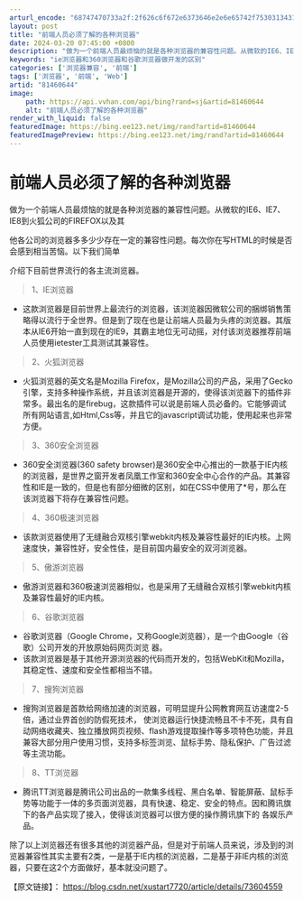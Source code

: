 ```yaml
---
arturl_encode: "68747470733a2f:2f626c6f672e6373646e2e6e65742f75303134313739303239:2f61727469636c652f64657461696c732f3831343630363434"
layout: post
title: "前端人员必须了解的各种浏览器"
date: 2024-03-20 07:45:00 +0800
description: "做为一个前端人员最烦恼的就是各种浏览器的兼容性问题。从微软的IE6、IE7、IE8到火狐公司的FIR"
keywords: "ie浏览器和360浏览器和谷歌浏览器做开发的区别"
categories: ['浏览器兼容', '前端']
tags: ['浏览器', '前端', 'Web']
artid: "81460644"
image:
    path: https://api.vvhan.com/api/bing?rand=sj&artid=81460644
    alt: "前端人员必须了解的各种浏览器"
render_with_liquid: false
featuredImage: https://bing.ee123.net/img/rand?artid=81460644
featuredImagePreview: https://bing.ee123.net/img/rand?artid=81460644
---
```


# 前端人员必须了解的各种浏览器

做为一个前端人员最烦恼的就是各种浏览器的兼容性问题。从微软的IE6、IE7、IE8到火狐公司的FIREFOX以及其

他各公司的浏览器多多少少存在一定的兼容性问题。每次你在写HTML的时候是否会感到相当苦恼。以下我们简单

介绍下目前世界流行的各主流浏览器。

> 1、IE浏览器

* 这款浏览器是目前世界上最流行的浏览器，该浏览器因微软公司的捆绑销售策略得以流行于全世界。但是到了现在也是让前端人员最为头疼的浏览器。其版本从IE6开始一直到现在的IE9，其霸主地位无可动摇，对付该浏览器推荐前端人员使用ietester工具测试其兼容性。

> 2、火狐浏览器

* 火狐浏览器的英文名是Mozilla Firefox，是Mozilla公司的产品，采用了Gecko引擎，支持多种操作系统，并且该浏览器是开源的，使得该浏览器下的插件非常多。最出名的是firebug，这款插件可以说是前端人员必备的。它能够调试所有网站语言,如Html,Css等，并且它的javascript调试功能，使用起来也非常方便。

> 3、360安全浏览器

* 360安全浏览器(360 safety browser)是360安全中心推出的一款基于IE内核的浏览器，是世界之窗开发者凤凰工作室和360安全中心合作的产品。其兼容性和IE是一致的，但是也有部分细微的区别，如在CSS中使用了\*号，那么在该浏览器下将存在兼容性问题。

> 4、360极速浏览器

* 该款浏览器使用了无缝融合双核引擎webkit内核及兼容性最好的IE内核。上网速度快，兼容性好，安全性佳，是目前国内最安全的双河浏览器。

> 5、傲游浏览器

* 傲游浏览器和360极速浏览器相似，也是采用了无缝融合双核引擎webkit内核及兼容性最好的IE内核。

> 6、谷歌浏览器

* 谷歌浏览器（Google Chrome，又称Google浏览器），是一个由Google（谷歌）公司开发的开放原始码网页浏览 器。
* 该款浏览器是基于其他开源浏览器的代码而开发的，包括WebKit和Mozilla，其稳定性、速度和安全性都相当不错。

> 7、搜狗浏览器

* 搜狗浏览器是首款给网络加速的浏览器，可明显提升公网教育网互访速度2-5倍，通过业界首创的防假死技术， 使浏览器运行快捷流畅且不卡不死，具有自动网络收藏夹、独立播放网页视频、flash游戏提取操作等多项特色功能，并且兼容大部分用户使用习惯，支持多标签浏览、鼠标手势、隐私保护、广告过滤等主流功能。

> 8、TT浏览器

* 腾讯TT浏览器是腾讯公司出品的一款集多线程、黑白名单、智能屏蔽、鼠标手势等功能于一体的多页面浏览器，具有快速、稳定、安全的特点。因和腾讯旗下的各产品实现了接入，使得该浏览器可以很方便的操作腾讯旗下的 各娱乐产品。

除了以上浏览器还有很多其他的浏览器产品，但是对于前端人员来说，涉及到的浏览器兼容性其实主要有2类，一是基于IE内核的浏览器，二是基于非IE内核的浏览器，只要在这2个方面做好，基本就没问题了。

【原文链接】：
<https://blog.csdn.net/xustart7720/article/details/73604559>